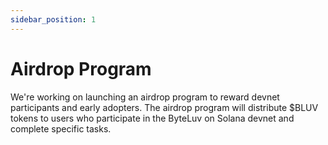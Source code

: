 ```yaml
---
sidebar_position: 1
---
```


# Airdrop Program

We're working on launching an airdrop program to reward devnet participants and early adopters. The airdrop program will distribute $BLUV tokens to users who participate in the ByteLuv on Solana devnet and complete specific tasks.

<!-- ByteLuv is launching an airdrop program to reward devnet participants and early adopters. The airdrop program will distribute $BLUV tokens to users who participate in the ByteLuv on Solana devnet and complete specific tasks.

## Airdrop Rewards

The airdrop program will reward participants with $BLUV tokens based on the following criteria:

1. **ByteLuv Devnet Participation**: 
    - **Reward**: 150 $BLUV tokens
    - **Criteria**: Get Verified on ByteLuv and play one game.
2. **Match on ByteLuv Devnet**:
    - **Reward**: 100 $BLUV tokens
    - **Criteria**: Match with another user on the ByteLuv devnet.


## How to Participate

To participate in the airdrop program, follow these steps:

1. **Join the ByteLuv Devnet**: 
    - [Join the ByteLuv Devnet](https://app.byteluv.network) and create an account.
2. **Get Verified**:
    - Verify your profile on ByteLuv.
3. **Play a Game**:
    - Play at least one game on the ByteLuv devnet.(Like at least 5 profiles).
4. **Match with Another User**: (Optional)
    - Match with another user on the ByteLuv devnet.
5. **Claim Your Airdrop**:
    - Once you have completed the tasks, you can claim your airdrop by submitting your details [here](https://airdrop.byteluv.network). - **[Coming Soon by 18 Oct]**

## Airdrop Distribution

The airdrop rewards will be distributed to participants who have successfully completed the tasks. The $BLUV tokens will be distributed to the participants' wallets on the ByteLuv devnet.

## Terms and Conditions

1. The airdrop program is only available to participants on the ByteLuv devnet.
2. Participants must complete the specified tasks to be eligible for the airdrop rewards.
3. The airdrop rewards will be distributed to participants who have successfully completed the tasks.
4. ByteLuv reserves the right to modify the terms and conditions of the airdrop program at any time.
5. ByteLuv reserves the right to disqualify participants who do not comply with the terms and conditions of the airdrop program. -->
